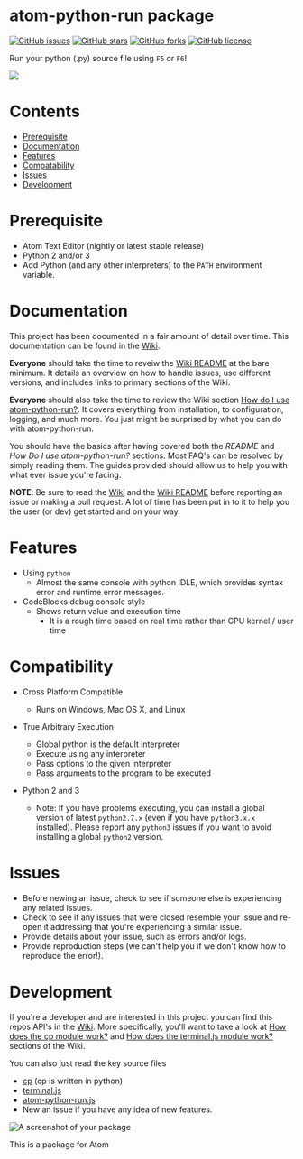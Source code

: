 # atom-python-run package
[![GitHub issues](https://img.shields.io/github/issues/foreshadow/atom-python-run.svg?style=plastic)](https://github.com/foreshadow/atom-python-run/issues)
[![GitHub stars](https://img.shields.io/github/stars/foreshadow/atom-python-run.svg?style=plastic)](https://github.com/foreshadow/atom-python-run/stargazers)
[![GitHub forks](https://img.shields.io/github/forks/foreshadow/atom-python-run.svg?style=plastic)](https://github.com/foreshadow/atom-python-run/network)
[![GitHub license](https://img.shields.io/badge/license-MIT-blue.svg?style=plastic)](https://raw.githubusercontent.com/foreshadow/atom-python-run/master/LICENSE.md)

Run your python (.py) source file using `F5` or `F6`!

![](https://cloud.githubusercontent.com/assets/2712675/18710388/9a665ed8-8037-11e6-803a-35e4555e89d0.jpg)

# Contents
- [Prerequisite](#prerequisite)
- [Documentation](#documentation)
- [Features](#features)
- [Compatability](#compatibility)
- [Issues](#issues)
- [Development](#development)

# Prerequisite

- Atom Text Editor (nightly or latest stable release)
- Python 2 and/or 3
- Add Python (and any other interpreters) to the `PATH` environment variable.

# Documentation

This project has been documented in a fair amount of detail over time. This documentation can be found in the [Wiki](https://github.com/foreshadow/atom-python-run/wiki).

**Everyone** should take the time to reveiw the [Wiki README](https://github.com/foreshadow/atom-python-run/wiki/00-Readme) at the bare minimum. It details an overview on how to handle issues, use different versions, and includes links to primary sections of the Wiki. 

**Everyone** should also take the time to review the Wiki section [How do I use atom-python-run?](https://github.com/foreshadow/atom-python-run/wiki/12-How-Do-I-Use-atom-python-run). It covers everything from installation, to configuration, logging, and much more. You just might be surprised by what you can do with atom-python-run.

You should have the basics after having covered both the *README* and *How Do I use atom-python-run?* sections. Most FAQ's can be resolved by simply reading them. The guides provided should allow us to help you with what ever issue you're facing.

**NOTE**: Be sure to read the [Wiki](https://github.com/foreshadow/atom-python-run/wiki) and the [Wiki README](https://github.com/foreshadow/atom-python-run/wiki/00-Readme) before reporting an issue or making a pull request. A lot of time has been put in to it to help you the user (or dev) get started and on your way.

# Features

- Using `python`
  - Almost the same console with python IDLE, which provides syntax error and runtime error messages.
- CodeBlocks debug console style
  - Shows return value and execution time
    - It is a rough time based on real time rather than CPU kernel / user time

# Compatibility

- Cross Platform Compatible
  - Runs on Windows, Mac OS X, and Linux

- True Arbitrary Execution
  - Global python is the default interpreter
  - Execute using any interpreter
  - Pass options to the given interpreter
  - Pass arguments to the program to be executed

- Python 2 and 3
  - Note: If you have problems executing, you can install a global version of latest `python2.7.x` (even if you have `python3.x.x` installed). Please report any `python3` issues if you want to avoid installing a global `python2` version.

# Issues
- Before newing an issue, check to see if someone else is experiencing any related issues.
- Check to see if any issues that were closed resemble your issue and re-open it addressing that you're experiencing a similar issue.
- Provide details about your issue, such as errors and/or logs.
- Provide reproduction steps (we can't help you if we don't know how to reproduce the error!).

# Development

If you're a developer and are interested in this project you can find this repos API's in the [Wiki](https://github.com/foreshadow/atom-python-run/wiki). More specifically, you'll want to take a look at [How does the cp module work?](https://github.com/foreshadow/atom-python-run/wiki#how-does-the-cp-module-work) and [How does the terminal.js module work?](https://github.com/foreshadow/atom-python-run/wiki#how-does-the-terminal-module-work) sections of the Wiki.

You can also just read the key source files
- [cp](https://github.com/foreshadow/atom-python-run/tree/master/cp) (cp is written in python)
- [terminal.js](https://github.com/foreshadow/atom-python-run/blob/master/lib/terminal.js)
- [atom-python-run.js](https://github.com/foreshadow/atom-python-run/blob/master/lib/atom-python-run.js)
- New an issue if you have any idea of new features.

![A screenshot of your package](https://f.cloud.github.com/assets/69169/2290250/c35d867a-a017-11e3-86be-cd7c5bf3ff9b.gif)

This is a package for Atom
